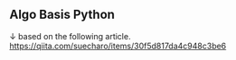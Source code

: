 ## Algo Basis Python

↓ based on the following article.
https://qiita.com/suecharo/items/30f5d817da4c948c3be6